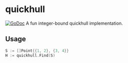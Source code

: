 # quickhull
[![GoDoc](https://godoc.org/github.com/uhthomas/quickhull?status.svg)](https://godoc.org/github.com/uhthomas/quickhull)
A fun integer-bound quickhull implementation.

## Usage
```go
S := []Point{{1, 2}, {3, 4}}
H := quickhull.Find(S)
```